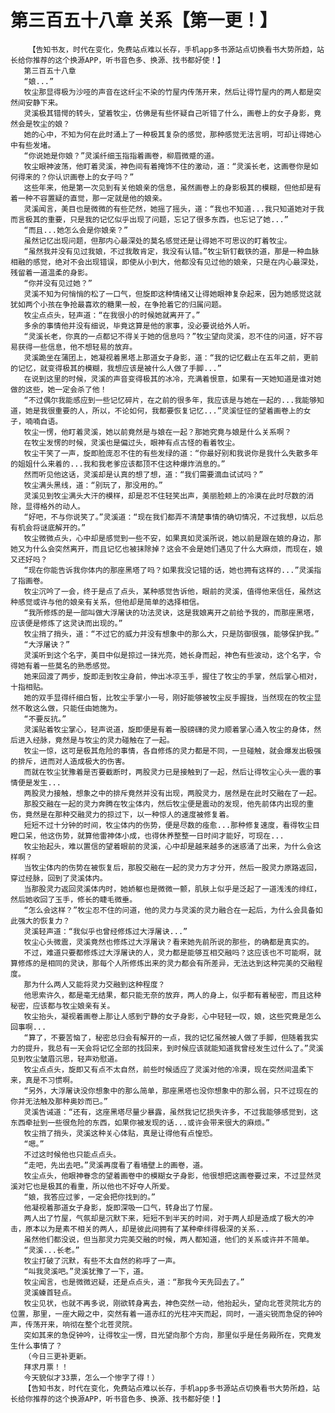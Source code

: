 # 第三百五十八章 关系【第一更！】
        【告知书友，时代在变化，免费站点难以长存，手机app多书源站点切换看书大势所趋，站长给你推荐的这个换源APP，听书音色多、换源、找书都好使！】
       第三百五十八章
       “娘...”
       牧尘那显得极为沙哑的声音在这纤尘不染的竹屋内传荡开来，然后让得竹屋内的两人都是突然间安静下来。
       灵溪极其错愕的转头，望着牧尘，仿佛是有些怀疑自己听错了什么，画卷上的女子身影，竟然会是牧尘的娘？
       她的心中，不知为何在此时涌上了一种极其复杂的感觉，那种感觉无法言明，可却让得她心中有些发堵。
       “你说她是你娘？”灵溪纤细玉指指着画卷，柳眉微蹙的道。
       牧尘眼神波荡，他盯着灵溪，神色间有着掩饰不住的激动，道：“灵溪长老，这画卷你是如何得来的？你认识画卷上的女子吗？”
       这些年来，他是第一次见到有关他娘亲的信息，虽然画卷上的身影极其的模糊，但他却是有着一种不容置疑的直觉，那一定就是他的娘亲。
       灵溪闻言，美目也是微微的有些茫然，她摇了摇头，道：“我也不知道...我只知道她对于我而言极其的重要，只是我的记忆似乎出现了问题，忘记了很多东西，也忘记了她...”
       “而且...她怎么会是你娘亲？”
       虽然记忆出现问题，但那内心最深处的莫名感觉还是让得她不可思议的盯着牧尘。
       “虽然我并没有见过我娘，不过我敢肯定，我没有认错。”牧尘斩钉截铁的道，那是一种血脉相融的感觉，绝对不会出现错误，即使从小到大，他都没有见过他的娘亲，只是在内心最深处，残留着一道温柔的身影。
       “你并没有见过她？”
       灵溪不知为何悄悄的松了一口气，但旋即这种情绪又让得她眼神复杂起来，因为她感觉这就犹如两个小孩在争抢最喜欢的糖果一般，在争抢着它的归属问题。
       牧尘点点头，轻声道：“在我很小的时候她就离开了。”
       多余的事情他并没有细说，毕竟这算是他的家事，没必要说给外人听。
       “灵溪长老，你真的一点都记不得关于她的信息吗？”牧尘望向灵溪，忍不住的问道，好不容易获得一些信息，他不想轻易的放弃。
       灵溪跪坐在蒲团上，她凝视着黑塔上那道女子身影，道：“我的记忆截止在五年之前，更前的记忆，就变得极其的模糊，我想应该是被什么人做了手脚...”
       在说到这里的时候，灵溪的声音变得极其的冰冷，充满着恨意，如果有一天她知道是谁对她做的这些，她一定会杀了他！
       “不过偶尔我能感应到一些记忆碎片，在之前的很多年，我应该是与她在一起的...我能够知道，她是我很重要的人，所以，不论如何，我都要恢复记忆...”灵溪怔怔的望着画卷上的女子，喃喃自语。
       牧尘一愣，他盯着灵溪，她以前竟然是与娘在一起？那她究竟与娘是什么关系啊？
       在牧尘发愣的时候，灵溪也是偏过头，眼神有点古怪的看着牧尘。
       牧尘干笑了一声，旋即脸庞忍不住的有些发绿的道：“你最好别和我说你是我什么失散多年的姐姐什么来着的...我和我老爹应该都顶不住这种爆炸消息的。”
       然而听见他这话，灵溪却是认真的想了想，道：“我们需要滴血试试吗？”
       牧尘满头黑线，道：“别玩了，那没用的。”
       灵溪见到牧尘满头大汗的模样，却是忍不住轻笑出声，美丽脸颊上的冷漠在此时尽数的消除，显得格外的动人。
       “好吧，不与你说笑了。”灵溪道：“现在我们都弄不清楚事情的确切情况，不过我想，以后总有机会将谜底解开的。”
       牧尘微微点头，心中却是感觉到一些不安，如果真如灵溪所说，她以前是跟在娘的身边，那她又为什么会突然离开，而且记忆也被抹除掉？这会不会是她们遇见了什么大麻烦，而现在，娘又还好吗？
       “现在你能告诉我你体内的那座黑塔了吗？如果我没记错的话，她也拥有这样的...”灵溪指了指画卷。
       牧尘沉吟了一会，终于是点了点头，某种感觉告诉他，眼前的灵溪，值得他来信任，虽然这种感觉或许与他的娘亲有关系，但他却是简单的选择相信。
       “我所修炼的是一部叫做大浮屠诀的功法灵诀，这是我娘离开之前给予我的，而那座黑塔，应该便是修炼了这灵诀而出现的。”
       牧尘捎了捎头，道：“不过它的威力并没有想象中的那么大，只是防御很强，能够保护我。”
       “大浮屠诀？”
       灵溪听到这个名字，美目中似是掠过一抹光亮，她长身而起，神色有些波动，这个名字，令得她有着一些莫名的熟悉感觉。
       她来回渡了两步，旋即走到牧尘身前，伸出冰凉玉手，握住了牧尘的手掌，然后掌心相对，十指相贴。
       她的双手显得纤细白皙，比牧尘手掌小一号，刚好能够被牧尘反手握拢，当然现在的牧尘显然不敢这么做，只能任由她施为。
       “不要反抗。”
       灵溪贴着牧尘掌心，轻声说道，旋即便是有着一股磅礴的灵力顺着掌心涌入牧尘的身体，然后进入经脉，竟然是与牧尘的灵力碰触在了一起。
       牧尘一惊，这可是极其危险的事情，各自修炼的灵力都是不同，一旦碰触，就会爆发出极强的排斥，进而对人造成极大的伤害。
       而就在牧尘犹豫着是否要截断时，两股灵力已是接触到了一起，然后让得牧尘心头一震的事情便是发生...
       两股灵力接触，想象之中的排斥竟然并没有出现，两股灵力，居然是在此时交融在了一起。
       那股交融在一起的灵力奔腾在牧尘体内，然后牧尘便是震动的发现，他先前体内出现的重伤，竟然是在那种交融灵力的掠过下，以一种惊人的速度被修复着。
       短短不过十分钟的时间，牧尘体内的伤势，便是尽数的痊愈...那种修复速度，看得牧尘目瞪口呆，他这伤势，就算他雷神体小成，也得休养整整一日时间才能好，可现在...
       牧尘抬起头，难以置信的望着眼前的灵溪，心中却是越来越多的迷惑涌了出来，为什么会这样啊？
       当牧尘体内的伤势在被恢复后，那股交融在一起的灵力方才分开，然后一股灵力原路返回，穿过经脉，回到了灵溪体内。
       当那股灵力返回灵溪体内时，她娇躯也是微微一颤，肌肤上似乎是泛起了一道浅浅的绯红，然后她收回了玉手，修长的睫毛微垂。
       “怎么会这样？”牧尘忍不住的问道，他的灵力与灵溪的灵力融合在一起后，为什么会具备如此强大的恢复力？
       灵溪轻声道：“我似乎也曾经修炼过大浮屠诀...”
       牧尘心头微震，灵溪竟然也修炼过大浮屠诀？看来她先前所说的那些，的确都是真实的。
       不过，难道只要都修炼过大浮屠诀的人，灵力都是能够互相交融吗？这应该也不可能啊，就算修炼的是相同的灵诀，那每个人所修炼出来的灵力都会有所差异，无法达到这种完美的交融程度。
       那为什么两人又能将灵力交融到这种程度？
       他思索许久，都是毫无结果，都只能无奈的放弃，两人的身上，似乎都有着秘密，而且这种秘密，应该都与牧尘娘亲有关。
       牧尘抬头，凝视着画卷上那让人感到宁静的女子身影，心中轻轻一叹，娘，这些究竟是怎么回事啊...
       “算了，不要苦恼了，秘密总归会有解开的一点，我的记忆虽然被人做了手脚，但随着我实力的提升，我总有一天会将记忆全部的找回来，到时候应该就能知道我曾经发生过什么了。”灵溪见到牧尘皱眉沉思，轻声劝慰道。
       牧尘点点头，旋即又有点不太自然，前些时候适应了灵溪对他的冷漠，现在突然间温柔下来，真是不习惯啊。
       “另外，大浮屠诀没你想象中的那么简单，那座黑塔也没你想象中的那么弱，只不过现在的你并无法触及那种奥妙而已。”
       灵溪告诫道：“还有，这座黑塔尽量少暴露，虽然我记忆损失许多，不过我能够感觉到，这东西牵扯到一些很危险的东西，如果你被发现的话...或许会带来很大的麻烦。”
       牧尘捎了捎头，灵溪这种关心体贴，真是让得他有点惶恐。
       “嗯。”
       不过这时候他也只能点点头。
       “走吧，先出去吧。”灵溪再度看了看墙壁上的画卷，道。
       牧尘点头，他眼神眷念的望着画卷中的模糊女子身影，他很想把这画卷要过来，不过显然灵溪对它也是极其的看重，所以他也不好夺人所爱。
       “娘，我答应过爹，一定会把你找到的。”
       他凝视着那道女子身影，旋即深吸一口气，转身出了竹屋。
       两人出了竹屋，气氛却是沉默下来，短短不到半天的时间，对于两人却是造成了极大的冲击，原本以为是素不相关的两人，却是彼此间拥有了某种牵绊得极深的关系...
       虽然他们都没说，但当那灵力完美交融的时候，两人都知道，他们的关系或许并不简单。
       “灵溪...长老。”
       牧尘打破了沉默，有些不太自然的称呼了一声。
       “叫我灵溪吧。”灵溪犹豫了一下，道。
       牧尘闻言，也是微微迟疑，还是点点头，道：“那我今天先回去了。”
       灵溪螓首轻点。
       牧尘见状，也就不再多说，刚欲转身离去，神色突然一动，他抬起头，望向北苍灵院北方的位置，那里，一座大殿之中，突然有着一道赤红的光柱冲天而起，同时，一道尖锐而急促的钟吟声，传荡开来，响彻在整个北苍灵院。
       突如其来的急促钟吟，让得牧尘一愣，目光望向那个方向，那里似乎是任务殿所在，究竟发生什么事情了？
       （今日三更补更新。
       拜求月票！！
       今天貌似才33票，怎么一个惨字了得！）
       【告知书友，时代在变化，免费站点难以长存，手机app多书源站点切换看书大势所趋，站长给你推荐的这个换源APP，听书音色多、换源、找书都好使！】